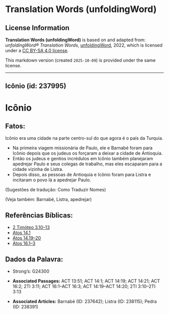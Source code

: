 # Translation Words (unfoldingWord)

## License Information

**Translation Words (unfoldingWord)** is based on and adapted from: _unfoldingWord® Translation Words_, [unfoldingWord](https://unfoldingword.org/utw), 2022, which is licensed under a [CC BY-SA 4.0 license](https://creativecommons.org/licenses/by-sa/4.0/legalcode.en).

This markdown version (created `2025-10-09`) is provided under the same license.



--------------------------------

## Icônio (id: 237995)

Icônio
======

Fatos:
------

Icônio era uma cidade na parte centro\-sul do que agora é o país da Turquia.

* Na primeira viagem missionária de Paulo, ele e Barnabé foram para Icônio depois que os judeus os forçaram a deixar a cidade de Antioquia.
* Então os judeus e gentios incrédulos em Icônio também planejaram apedrejar Paulo e seus colegas de trabalho, mas eles escaparam para a cidade vizinha de Listra.
* Depois disso, as pessoas de Antioquia e Icônio foram para Listra e incitaram o povo lá a apedrejar Paulo.

(Sugestões de tradução: Como Traduzir Nomes)

(Veja também: Barnabé, Listra, apedrejar)

Referências Bíblicas:
---------------------

* [2 Timóteo 3\.10–13](https://ref.ly/2Tim3:10-2Tim3:13)
* [Atos 14\.1](https://ref.ly/Acts14:1)
* [Atos 14\.19–20](https://ref.ly/Acts14:19-Acts14:20)
* [Atos 16\.1–3](https://ref.ly/Acts16:1-Acts16:3)

Dados da Palavra:
-----------------

* Strong’s: G24300

* **Associated Passages:** ACT 13:51; ACT 14:1; ACT 14:19; ACT 14:21; ACT 16:2; 2TI 3:11; ACT 16:1–ACT 16:3; ACT 14:19–ACT 14:20; 2TI 3:10–2TI 3:13
* **Associated Articles:** Barnabé (ID: 237642); Listra (ID: 238115); Pedra (ID: 238391)

